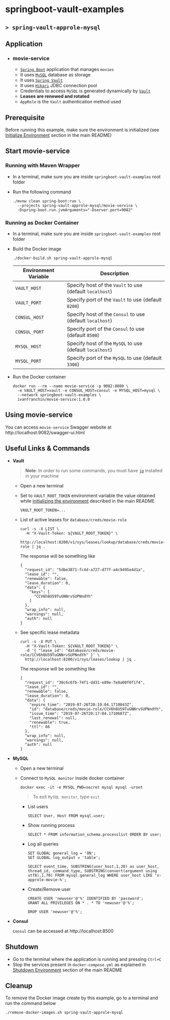 # springboot-vault-examples
## `> spring-vault-approle-mysql`

## Application

- ### movie-service

  - [`Spring Boot`](https://docs.spring.io/spring-boot/docs/current/reference/htmlsingle/) application that manages `movies`
  - It uses [`MySQL`](https://www.mysql.com/) database as storage
  - It uses [`Spring Vault`](https://docs.spring.io/spring-vault/docs/2.1.3.RELEASE/reference/html/#_document_structure)
  - It uses [`Hikari`](https://github.com/brettwooldridge/HikariCP) JDBC connection pool
  - Credentials to access `MySQL` is generated dynamically by [`Vault`](https://www.vaultproject.io)
  - **Leases are renewed and rotated**
  - `AppRole` is the `Vault` authentication method used

## Prerequisite

Before running this example, make sure the environment is initialized (see [Initialize Environment](https://github.com/ivangfr/springboot-vault-examples#initialize-environment) section in the main README)

## Start movie-service

### Running with Maven Wrapper

- In a terminal, make sure you are inside `springboot-vault-examples` root folder

- Run the following command
  ```
  ./mvnw clean spring-boot:run \
    --projects spring-vault-approle-mysql/movie-service \
    -Dspring-boot.run.jvmArguments="-Dserver.port=9082"
  ```

### Running as Docker Container

- In a terminal, make sure you are inside `springboot-vault-examples` root folder
  
- Build the Docker image
  ```
  ./docker-build.sh spring-vault-approle-mysql
  ```
  | Environment Variable | Description                                               |
  |----------------------|-----------------------------------------------------------|
  | `VAULT_HOST`         | Specify host of the `Vault` to use (default `localhost`)  |
  | `VAULT_PORT`         | Specify port of the `Vault` to use (default `8200`)       |
  | `CONSUL_HOST`        | Specify host of the `Consul` to use (default `localhost`) |
  | `CONSUL_PORT`        | Specify port of the `Consul` to use (default `8500`)      |
  | `MYSQL_HOST`         | Specify host of the `MySQL` to use (default `localhost`)  |
  | `MYSQL_PORT`         | Specify port of the `MySQL` to use (default `3306`)       |

- Run the Docker container
  ```
  docker run --rm --name movie-service -p 9082:8080 \
    -e VAULT_HOST=vault -e CONSUL_HOST=consul -e MYSQL_HOST=mysql \
    --network springboot-vault-examples \
    ivanfranchin/movie-service:1.0.0
  ```

## Using movie-service

You can access `movie-service` Swagger website at http://localhost:9082/swagger-ui.html

## Useful Links & Commands

- **Vault**

  > **Note**: In order to run some commands, you must have [`jq`](https://stedolan.github.io/jq) installed in your machine

  - Open a new terminal
    
  - Set to `VAULT_ROOT_TOKEN` environment variable the value obtained while [initializing the environment](https://github.com/ivangfr/springboot-vault-examples#initialize-environment) described in the main README
    ```
    VAULT_ROOT_TOKEN=...
    ```

  - List of active leases for `database/creds/movie-role`
    ```
    curl -s -X LIST \
      -H "X-Vault-Token: ${VAULT_ROOT_TOKEN}" \
      http://localhost:8200/v1/sys/leases/lookup/database/creds/movie-role | jq .
    ```
     
    The response will be something like
    ```
    {
      "request_id": "5dbe3871-fc4d-a727-d77f-a4c9495e4d1a",
      "lease_id": "",
      "renewable": false,
      "lease_duration": 0,
      "data": {
        "keys": [
          "CCV6h8U59TuGNNrvSUPNndYh"
        ]
      },
      "wrap_info": null,
      "warnings": null,
      "auth": null
    }
    ```

  - See specific lease metadata
    ```
    curl -s -X PUT \
      -H "X-Vault-Token: ${VAULT_ROOT_TOKEN}" \
      -d '{ "lease_id": "database/creds/movie-role/CCV6h8U59TuGNNrvSUPNndYh" }' \
      http://localhost:8200/v1/sys/leases/lookup | jq .
    ```
     
    The response will be something like
    ```
    {
      "request_id": "38c6c6fb-74f1-dd31-e89e-7e8a00f0f1f4",
      "lease_id": "",
      "renewable": false,
      "lease_duration": 0,
      "data": {
        "expire_time": "2019-07-26T20:19:04.1710843Z",
        "id": "database/creds/movie-role/CCV6h8U59TuGNNrvSUPNndYh",
        "issue_time": "2019-07-26T20:17:04.1710687Z",
        "last_renewal": null,
        "renewable": true,
        "ttl": 66
      },
      "wrap_info": null,
      "warnings": null,
      "auth": null
    }
    ```

- **MySQL**

  - Open a new terminal

  - Connect to `MySQL monitor` inside docker container
    ```
    docker exec -it -e MYSQL_PWD=secret mysql mysql -uroot
    ```
    > To exit `MySQL monitor`, type `exit`

    - List users
      ```
      SELECT User, Host FROM mysql.user;
      ```

    - Show running process
      ```
      SELECT * FROM information_schema.processlist ORDER BY user;
      ```

    - Log all queries
      ```
      SET GLOBAL general_log = 'ON';
      SET GLOBAL log_output = 'table';
    
      SELECT event_time, SUBSTRING(user_host,1,20) as user_host, thread_id, command_type, SUBSTRING(convert(argument using utf8),1,70) FROM mysql.general_log WHERE user_host LIKE 'v-approle-movie-%';
      ```

    - Create/Remove user
      ```
      CREATE USER 'newuser'@'%' IDENTIFIED BY 'password';
      GRANT ALL PRIVILEGES ON * . * TO 'newuser'@'%';
    
      DROP USER 'newuser'@'%';
      ```

- **Consul**

  `Consul` can be accessed at http://localhost:8500

## Shutdown

- Go to the terminal where the application is running and pressing `Ctrl+C`
- Stop the services present in `docker-compose.yml` as explained in [Shutdown Environment](https://github.com/ivangfr/springboot-vault-examples#shutdown-environment) section of the main README

## Cleanup

To remove the Docker image create by this example, go to a terminal and run the command below
```
./remove-docker-images.sh spring-vault-approle-mysql
```
